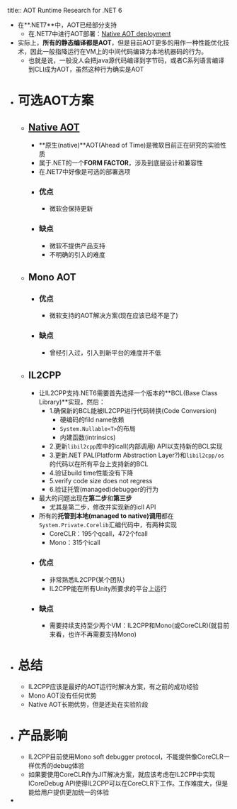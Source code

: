 title:: AOT Runtime Research for .NET 6

- 在**.NET7**中，AOT已经部分支持
	- 在.NET7中进行AOT部署：[Native AOT deployment](https://learn.microsoft.com/en-us/dotnet/core/deploying/native-aot/?tabs=net7)
- 实际上，**所有的静态编译都是AOT**，但是目前AOT更多的用作一种性能优化技术，因此一般指降运行在VM上的中间代码编译为本地机器码的行为。
	- 也就是说，一般没人会把java源代码编译到字节码，或者C系列语言编译到CLI成为AOT，虽然这种行为确实是AOT
- # 可选AOT方案
	- ## [Native AOT](https://github.com/dotnet/runtimelab/tree/feature/NativeAOT)
		- **原生(native)**AOT(Ahead of Time)是微软目前正在研究的实验性质
		- 属于.NET的一个**FORM FACTOR**，涉及到底层设计和兼容性
		- 在.NET7中好像是可选的部署选项
		- ### 优点
			- 微软会保持更新
		- ### 缺点
			- 微软不提供产品支持
			- 不明确的引入的难度
	- ## Mono AOT
		- ### 优点
			- 微软支持的AOT解决方案(现在应该已经不是了)
		- ### 缺点
			- 曾经引入过，引入到新平台的难度并不低
	- ## IL2CPP
		- 让IL2CPP支持.NET6需要首先选择一个版本的**BCL(Base Class Library)**实现，然后：
			- 1.确保新的BCL能被IL2CPP进行代码转换(Code Conversion)
				- 硬编码的fild name依赖
				- ``System.Nullable<T>``的布局
				- 内建函数(intrinsics)
			- 2.更新``libil2cpp``库中的icall(内部调用) API以支持新的BCL实现
			- 3.更新.NET PAL(Platform Abstraction Layer?)和``libil2cpp/os``的代码以在所有平台上支持新的BCL
			- 4.验证build time性能没有下降
			- 5.verify code size does not regress
			- 6.验证托管(managed)debugger的行为
		- 最大的问题出现在**第二步**和**第三步**
			- 尤其是第二步，修改并实现新的icll API
		- 所有的**托管到本地(managed to native)调用**都在``System.Private.Corelib``汇编代码中，有两种实现
			- CoreCLR：195个qcall，472个fcall
			- Mono：315个icall
		- ### 优点
			- 非常熟悉IL2CPP(某个团队)
			- IL2CPP能在所有Unity所要求的平台上运行
		- ### 缺点
			- 需要持续支持至少两个VM：IL2CPP和Mono(或CoreCLR)(就目前来看，也许不再需要支持Mono)
- # 总结
	- IL2CPP应该是最好的AOT运行时解决方案，有之前的成功经验
	- Mono AOT没有任何优势
	- Native AOT长期优势，但是还处在实验阶段
- # 产品影响
	- IL2CPP目前使用Mono soft debugger protocol，不能提供像CoreCLR一样优秀的debug体验
	- 如果要使用CoreCLR作为JIT解决方案，就应该考虑在IL2CPP中实现ICoreDebug API使得IL2CPP可以在CoreCLR下工作。工作难度大，但是能给用户提供更加统一的体验
-